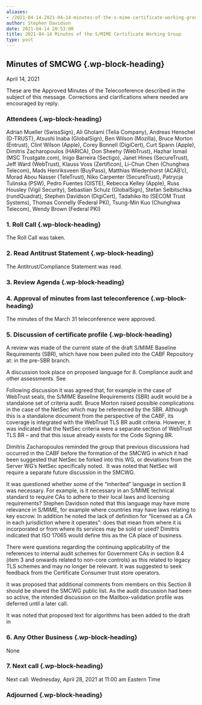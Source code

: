 ```yaml
---
aliases:
- /2021-04-14-2021-04-14-minutes-of-the-s-mime-certificate-working-group/
author: Stephen Davidson
date: 2021-04-14 20:53:00
title: 2021-04-14 Minutes of the S/MIME Certificate Working Group
type: post
---
```


## Minutes of SMCWG {.wp-block-heading}

April 14, 2021

These are the Approved Minutes of the Teleconference described in the subject of this message. Corrections and clarifications where needed are encouraged by reply.

### Attendees {.wp-block-heading}

Adrian Mueller (SwissSign), Ali Gholami (Telia Company), Andreas Henschel (D-TRUST), Atsushi Inaba (GlobalSign), Ben Wilson (Mozilla), Bruce Morton (Entrust), Clint Wilson (Apple), Corey Bonnell (DigiCert), Curt Spann (Apple), Dimitris Zacharopoulos (HARICA), Don Sheehy (WebTrust), Hazhar Ismail (MSC Trustgate.com), Inigo Barreira (Sectigo), Janet Hines (SecureTrust), Jeff Ward (WebTrust), Klauss Voss (Zertificon), Li-Chun Chen (Chunghwa Telecom), Mads Henriksveen (BuyPass), Matthias Wiedenhorst (ACAB’c), Morad Abou Nasser (TeleTrust), Niko Carpenter (SecureTrust), Patrycja Tulinska (PSW), Pedro Fuentes (OISTE), Rebecca Kelley (Apple), Russ Housley (Vigil Security), Sebastian Schulz (GlobalSign), Stefan Selbitschka (rundQuadrat), Stephen Davidson (DigiCert), Tadahiko Ito (SECOM Trust Systems), Thomas Connelly (Federal PKI), Tsung-Min Kuo (Chunghwa Telecom), Wendy Brown (Federal PKI)

### 1. Roll Call {.wp-block-heading}

The Roll Call was taken.

### 2. Read Antitrust Statement {.wp-block-heading}

The Antitrust/Compliance Statement was read.

### 3. Review Agenda {.wp-block-heading}

### 4. Approval of minutes from last teleconference {.wp-block-heading}

The minutes of the March 31 teleconference were approved.

### 5. Discussion of certificate profile {.wp-block-heading}

A review was made of the current state of the draft S/MIME Baseline Requirements (SBR), which have now been pulled into the CABF Repository at: in the pre-SBR branch.

A discussion took place on proposed language for 8. Compliance audit and other assessments.
See

Following discussion it was agreed that, for example in the case of WebTrust seals, the S/MIME Baseline Requirements (SBR) audit would be a standalone set of criteria audit. Bruce Morton raised possible complications in the case of the NetSec which may be referenced by the SBR. Although this is a standalone document from the perspective of the CABF, its coverage is integrated with the WebTrust TLS BR audit criteria. However, it was indicated that the NetSec criteria were a separate section of WebTrust TLS BR – and that this issue already exists for the Code Signing BR.

Dimitris Zacharopoulos reminded the group that previous discussions had occurred in the CABF before the formation of the SMCWG in which it had been suggested that NetSec be forked into this WG, or deviations from the Server WG’s NetSec specifically noted.  It was noted that NetSec will require a separate future discussion in the SMCWG.

It was questioned whether some of the “inherited” language in section 8 was necessary. For example, is it necessary in an S/MIME technical standard to require CAs to adhere to their local laws and licensing requirements? Stephen Davidson noted that this language may have more relevance in S/MIME, for example where countries may have laws relating to key escrow. In addition he noted the lack of definition for “licensed as a CA in each jurisdiction where it operates”: does that mean from where it is incorporated or from where its services may be sold or used? Dimitris indicated that ISO 17065 would define this as the CA place of business.

There were questions regarding the continuing applicability of the references to internal audit schemes for Government CAs in section 8.4 (item 3 and onwards related to non-core controls) as this related to legacy TLS schemes and may no longer be relevant. It was suggested to seek feedback from the Certificate Consumer trust store operators.

It was proposed that additional comments from members on this Section 8 should be shared the SMCWG public list. As the audit discussion had been so active, the intended discussion on the Mailbox-validation profile was deferred until a later call.

It was noted that proposed text for algorithms has been added to the draft in

### 6. Any Other Business {.wp-block-heading}

None

### 7. Next call {.wp-block-heading}

Next call: Wednesday, April 28, 2021 at 11:00 am Eastern Time

### Adjourned {.wp-block-heading}